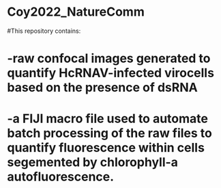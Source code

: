 # Coy2022_NatureComm

#This repository contains:
#  -raw confocal images generated to quantify HcRNAV-infected virocells based on the presence of dsRNA
#  -a FIJI macro file used to automate batch processing of the raw files to quantify fluorescence within cells segemented by chlorophyll-a autofluorescence.
